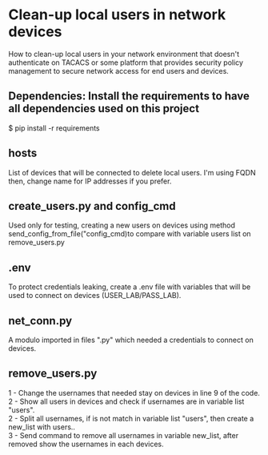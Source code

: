 # Clean-up local users in network devices

How to clean-up local users in your network environment that doesn't authenticate on TACACS or some platform that provides security policy management to secure network access for end users and devices.

## Dependencies: Install the requirements to have all dependencies used on this project
$ pip install -r requirements

## hosts
List of devices that will be connected to delete local users. I'm using FQDN then, change name for IP addresses if you prefer.

## create_users.py and config_cmd
Used only for testing, creating a new users on devices using method send_config_from_file("config_cmd)to compare with variable users list on remove_users.py

## .env
To protect credentials leaking, create a .env file with variables that will be used to connect on devices (USER_LAB/PASS_LAB).

## net_conn.py
A modulo imported in files ".py" which needed a credentials to connect on devices.

## remove_users.py
1 - Change the usernames that needed stay on devices in line 9 of the code.<br/>
2 - Show all users in devices and check if usernames are in variable list "users".<br/>
2 - Split all usernames, if is not match in variable list "users", then create a new_list with users..<br/>
3 - Send command to remove all usernames in variable new_list, after removed show the usernames in each devices.<br/>
